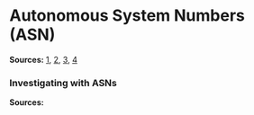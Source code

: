 # Autonomous System Numbers (ASN)
**Sources:** [1][asn-1], [2][asn-2], [3][asn-3], [4][asn-4]  

### Investigating with ASNs
**Sources:** 


[asn-1]: https://en.wikipedia.org/wiki/Autonomous_system_(Internet)
[asn-2]: https://help.apnic.net/s/article/Autonomous-System-numbers
[asn-3]: https://www.iana.org/assignments/as-numbers/as-numbers.xhtml
[asn-4]: https://www.ripe.net/publications/docs/ripe-679

